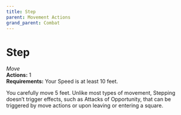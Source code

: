 ```yaml
---
title: Step
parent: Movement Actions
grand_parent: Combat
---
```


# Step
*Move*<br>
**Actions:** 1<br>
**Requirements:** Your Speed is at least 10 feet.

You carefully move 5 feet. Unlike most types of movement, Stepping doesn’t trigger effects, such as Attacks of Opportunity, that can be triggered by move actions or upon leaving or entering a square.

